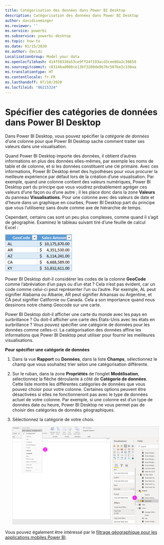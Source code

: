 ```yaml
---
title: Catégorisation des données dans Power BI Desktop
description: Catégorisation des données dans Power BI Desktop
author: davidiseminger
ms.reviewer: ''
ms.service: powerbi
ms.subservice: powerbi-desktop
ms.topic: how-to
ms.date: 01/15/2020
ms.author: davidi
LocalizationGroup: Model your data
ms.openlocfilehash: 414f58338a53ce9ff24f193acd3cee0da2c30658
ms.sourcegitcommit: c83146ad008ce13bf3289de9b76c507be2c330aa
ms.translationtype: HT
ms.contentlocale: fr-FR
ms.lasthandoff: 07/10/2020
ms.locfileid: "86215324"
---
```

# <a name="specify-data-categories-in-power-bi-desktop"></a>Spécifier des catégories de données dans Power BI Desktop
Dans Power BI Desktop, vous pouvez spécifier la *catégorie de données* d’une colonne pour que Power BI Desktop sache comment traiter ses valeurs dans une visualisation.

Quand Power BI Desktop importe des données, il obtient d’autres informations en plus des données elles-mêmes, par exemple les noms de table et de colonne, et si les données constituent une clé primaire. Avec ces informations, Power BI Desktop émet des hypothèses pour vous procurer la meilleure expérience par défaut lors de la création d’une visualisation.
Par exemple, quand une colonne contient des valeurs numériques, Power BI Desktop part du principe que vous voudrez probablement agréger ces valeurs d’une façon ou d’une autre ; il les place donc dans la zone **Valeurs** du panneau **Visualisations**. Pour une colonne avec des valeurs de date et d’heure dans un graphique en courbes, Power BI Desktop part du principe que vous l’utiliserez sans doute comme axe de hiérarchie de temps.

Cependant, certains cas sont un peu plus complexes, comme quand il s’agit de géographie. Examinez le tableau suivant tiré d’une feuille de calcul Excel :

![Capture d’écran d’Excel montrant les données tabulaires à importer dans Power BI Desktop.](media/desktop-data-categorization/datacategorizationtable.png)

Power BI Desktop doit-il considérer les codes de la colonne **GeoCode** comme l’abréviation d’un pays ou d’un état ?  Cela n’est pas évident, car un code comme celui-ci peut représenter l’un ou l’autre. Par exemple, AL peut signifier Alabama ou Albanie, AR peut signifier Arkansas ou Argentine, et CA peut signifier Californie ou Canada. Cela a son importance quand nous dessinons notre champ Geocode sur une carte. 

Power BI Desktop doit-il afficher une carte du monde avec les pays en surbrillance ? Ou doit-il afficher une carte des États-Unis avec les états en surbrillance ?  Vous pouvez spécifier une catégorie de données pour les données comme celles-ci. La catégorisation des données affine les informations que Power BI Desktop peut utiliser pour fournir les meilleures visualisations.  

**Pour spécifier une catégorie de données**

1. Dans la vue **Rapport** ou **Données**, dans la liste **Champs**, sélectionnez le champ que vous souhaitez trier selon une catégorisation différente.
2. Sur le ruban, dans la zone **Propriétés** de l’onglet **Modélisation**, sélectionnez la flèche déroulante à côté de **Catégorie de données**.  Cette liste montre les différentes catégories de données que vous pouvez choisir pour votre colonne. Certaines options peuvent être désactivées si elles ne fonctionneront pas avec le type de données actuel de votre colonne.  Par exemple, si une colonne est d’un type de données date ou heure, Power BI Desktop ne vous permet pas de choisir des catégories de données géographiques. 
3. Sélectionnez la catégorie de votre choix.

   ![Capture d’écran de Power BI Desktop montrant le filtre Catégorie de données.](media/desktop-data-categorization/desktop-data-categorization.png)

Vous pouvez également être intéressé par le [filtrage géographique pour les applications mobiles Power BI](desktop-mobile-geofiltering.md).